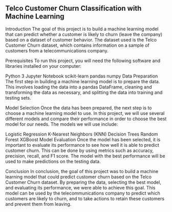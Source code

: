 ## Telco Customer Churn Classification with Machine Learning
Introduction
The goal of this project is to build a machine learning model that can predict whether a customer is likely to churn (leave the company) based on a dataset of customer behavior. The dataset used is the Telco Customer Churn dataset, which contains information on a sample of customers from a telecommunications company.

Prerequisites
To run this project, you will need the following software and libraries installed on your computer:

Python 3
Jupyter Notebook
scikit-learn
pandas
numpy
Data Preparation
The first step in building a machine learning model is to prepare the data. This involves loading the data into a pandas DataFrame, cleaning and transforming the data as necessary, and splitting the data into training and testing sets.

Model Selection
Once the data has been prepared, the next step is to choose a machine learning model to use. In this project, we will use several different models and compare their performance in order to choose the best model for our needs. The models we will use include:

Logistic Regression
K-Nearest Neighbors (KNN)
Decision Trees
Random Forest
XGBoost
Model Evaluation
Once the model has been selected, it is important to evaluate its performance to see how well it is able to predict customer churn. This can be done by using metrics such as accuracy, precision, recall, and F1 score. The model with the best performance will be used to make predictions on the testing data.

Conclusion
In conclusion, the goal of this project was to build a machine learning model that could predict customer churn based on the Telco Customer Churn dataset. By preparing the data, selecting the best model, and evaluating its performance, we were able to achieve this goal. This model can be used by the telecommunications company to predict which customers are likely to churn, and to take actions to retain these customers and prevent them from leaving.
